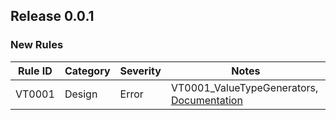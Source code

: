 ## Release 0.0.1

### New Rules

Rule ID | Category | Severity | Notes
--------|----------|----------|--------------------
VT0001  |  Design  | Error    | VT0001_ValueTypeGenerators, [Documentation](../README.md)

